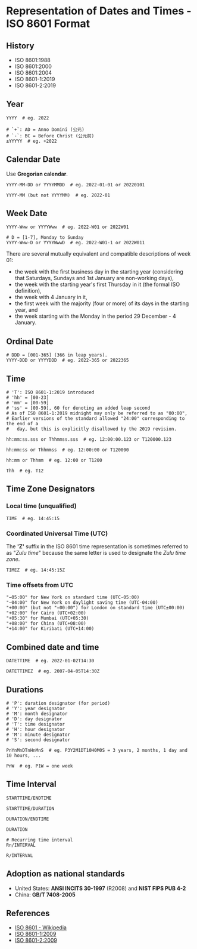 # Representation of Dates and Times - ISO 8601 Format

## History

- ISO 8601:1988
- ISO 8601:2000
- ISO 8601:2004
- ISO 8601-1:2019
- ISO 8601-2:2019

## Year

```plaintext
YYYY  # eg. 2022

# `+`: AD = Anno Domini (公元)
# `-`: BC = Before Christ (公元前)
±YYYYY  # eg. +2022
```

## Calendar Date

Use **Gregorian calendar**.

```plaintext
YYYY-MM-DD or YYYYMMDD  # eg. 2022-01-01 or 20220101

YYYY-MM (but not YYYYMM)  # eg. 2022-01
```

## Week Date

```plaintext
YYYY-Www or YYYYWww  # eg. 2022-W01 or 2022W01

# D = [1-7], Monday to Sunday
YYYY-Www-D or YYYYWwwD  # eg. 2022-W01-1 or 2022W011
```

There are several mutually equivalent and compatible descriptions of week 01:

- the week with the first business day in the starting year
(considering that Saturdays, Sundays and 1st January are non-working days),
- the week with the starting year's first Thursday in it (the formal ISO definition),
- the week with 4 January in it,
- the first week with the majority (four or more) of its days in the starting year, and
- the week starting with the Monday in the period 29 December - 4 January.

## Ordinal Date

```plaintext
# DDD = [001-365] (366 in leap years).
YYYY-DDD or YYYYDDD  # eg. 2022-365 or 2022365
```

## Time

```plaintext
# 'T': ISO 8601-1:2019 introduced
# 'hh' = [00-23]
# 'mm' = [00-59]
# 'ss' = [00-59], 60 for denoting an added leap second
# As of ISO 8601-1:2019 midnight may only be referred to as "00:00",
# Earlier versions of the standard allowed "24:00" corresponding to the end of a
#   day, but this is explicitly disallowed by the 2019 revision.

hh:mm:ss.sss or Thhmmss.sss  # eg. 12:00:00.123 or T120000.123

hh:mm:ss or Thhmmss  # eg. 12:00:00 or T120000

hh:mm or Thhmm  # eg. 12:00 or T1200

Thh  # eg. T12
```

## Time Zone Designators

### Local time (unqualified)

```plaintext
TIME  # eg. 14:45:15
```

### Coordinated Universal Time (UTC)

The **'Z'** suffix in the ISO 8601 time representation is sometimes referred to as
"*Zulu time*" because the same letter is used to designate the *Zulu time zone*.

```plaintext
TIMEZ  # eg. 14:45:15Z
```

### Time offsets from UTC

```plaintext
"−05:00" for New York on standard time (UTC-05:00)
"−04:00" for New York on daylight saving time (UTC-04:00)
"+00:00" (but not "−00:00") for London on standard time (UTC±00:00)
"+02:00" for Cairo (UTC+02:00)
"+05:30" for Mumbai (UTC+05:30)
"+08:00" for China (UTC+08:00)
"+14:00" for Kiribati (UTC+14:00)
```

## Combined date and time

```plaintext
DATETTIME  # eg. 2022-01-02T14:30

DATETTIMEZ  # eg. 2007-04-05T14:30Z
```

## Durations

```plaintext
# 'P': duration designator (for period)
# 'Y': year designator
# 'M': month designator
# 'D': day designator
# 'T': time designator
# 'H': hour designator
# 'M': minute designator
# 'S': second designator

PnYnMnDTnHnMnS  # eg. P3Y2M1DT10H0M0S = 3 years, 2 months, 1 day and 10 hours, ...

PnW  # eg. P1W = one week
```

## Time Interval

```plaintext
STARTTIME/ENDTIME

STARTTIME/DURATION

DURATION/ENDTIME

DURATION

# Recurring time interval
Rn/INTERVAL

R/INTERVAL
```

## Adoption as national standards

- United States: **ANSI INCITS 30-1997** (R2008) and **NIST FIPS PUB 4-2**
- China: **GB/T 7408-2005**

## References

- [ISO 8601 - Wikipedia](https://en.wikipedia.org/wiki/ISO_8601)
- [ISO 8601-1:2009](https://www.iso.org/obp/ui/#iso:std:iso:8601:-1:ed-1:v1:en)
- [ISO 8601-2:2009](https://www.iso.org/obp/ui/#iso:std:iso:8601:-2:ed-1:v1:en)

